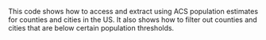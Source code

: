 This code shows how to access and extract using ACS population estimates for counties and cities in the US. It also shows how to filter out counties and cities that are below certain population thresholds.
